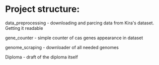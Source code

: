 # Project structure:


data_preprocessing - downloading and parcing data from Kira's dataset. Getting it readable

gene_counter - simple counter of cas genes appearance in dataset

genome_scraping - downloader of all needed genomes
  
Diploma - draft of the diploma itself

